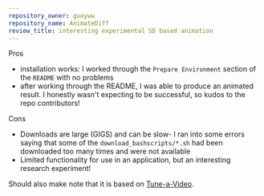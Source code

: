 ```yaml
---
repository_owner: guoyww
repository_name: AnimateDiff
review_title: interesting experimental SD based animation
---
```


Pros
- installation works: I worked through the `Prepare Environment` section of the `README` with no problems
- after working through the README, I was able to produce an animated result.  I honestly wasn't expecting to be successful, so kudos to the repo contributors! 


Cons
- Downloads are large (GIGS) and can be slow- I ran into some errors saying that some of the `download_bashscripts/*.sh` had been downloaded too many times and were not available
- Limited functionality for use in an application, but an interesting research experiment!


Should also make note that it is based on [Tune-a-Video](https://github.com/showlab/Tune-A-Video).

